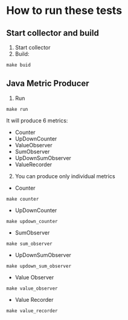 # How to run these tests

## Start collector and build

1. Start collector
1. Build:

```shell script
make buid
```

## Java Metric Producer

1. Run

```
make run
```

It will produce 6 metrics:

* Counter
* UpDownCounter
* ValueObserver
* SumObserver
* UpDownSumObserver
* ValueRecorder

2. You can produce only individual metrics

* Counter

```
make counter
```

* UpDownCounter

```
make updown_counter
```

* SumObserver

```
make sum_observer
```

* UpDownSumObserver

```
make updown_sum_observer
```

* Value Observer

```
make value_observer
```

* Value Recorder

```
make value_recorder
```